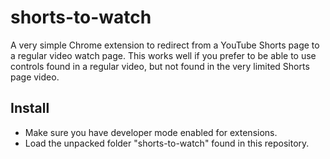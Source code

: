 # shorts-to-watch
A very simple Chrome extension to redirect from a YouTube Shorts page to a regular video watch page. This works well if you prefer to be able to use controls found in a regular video, but not found in the very limited Shorts page video.

## Install
- Make sure you have developer mode enabled for extensions.
- Load the unpacked folder "shorts-to-watch" found in this repository.
